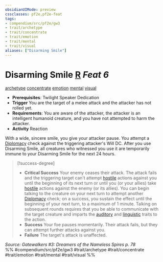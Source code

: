 ```yaml
---
obsidianUIMode: preview
cssclasses: pf2e,pf2e-feat
tags:
- compendium/src/pf2e/gw3
- trait/archetype
- trait/concentrate
- trait/emotion
- trait/mental
- trait/visual
aliases: ["Disarming Smile"]
---
```

# Disarming Smile  [R](rules/core-rulebook/chapter-9-playing-the-game.md#Actions "Reaction") *Feat 6*  
[archetype](rules/traits/archetype.md "Archetype Feat Trait")  [concentrate](rules/traits/concentrate.md "Concentrate Action & Ability Trait")  [emotion](rules/traits/emotion.md "Emotion Effect Trait")  [mental](rules/traits/mental.md "Mental Effect Trait")  [visual](rules/traits/visual.md "Visual Effect Trait")  

- **Prerequisites**: Twilight Speaker Dedication
- **Trigger** You are the target of a melee attack and the attacker has not rolled yet.
- **Requirements**: You are aware of the attacker, the attacker is an intelligent humanoid creature, and you have not attempted to harm the attacker.
- **Activity** Reaction

With a wide, sincere smile, you give your attacker pause. You attempt a [Diplomacy](compendium/skills.md#Diplomacy) check against the triggering attacker's Will DC. After you use Disarming Smile, all creatures who witnessed you use it are temporarily immune to your Disarming Smile for the next 24 hours.

> [!success-degree] 
> - **Critical Success** Your enemy ceases their attack. The attack fails and the triggering target can't attempt [hostile](rules/conditions.md#Hostile) actions against you until the beginning of its next turn or until you (or your allies) take [hostile](rules/conditions.md#Hostile) actions against the enemy (or its allies). You can begin talking to the creature on your next turn to attempt another [Diplomacy](compendium/skills.md#Diplomacy) check; on a success, you sustain the effect until the beginning of your next turn, to a maximum of 1 minute. Talking on subsequent rounds requires that you be able to communicate with the target creature and imparts the [auditory](rules/traits/auditory.md "Auditory Effect Trait") and [linguistic](rules/traits/linguistic.md "Linguistic Effect Trait") traits to the action.
> - **Success** Your foe pauses momentarily. Their attack fails, but they can attempt further attacks against you.
> - **Failure** The target's attack is unaffected.

*Source: Gatewalkers #3: Dreamers of the Nameless Spires p. 78*  
%% #compendium/src/pf2e/gw3 #trait/archetype #trait/concentrate #trait/emotion #trait/mental #trait/visual %%